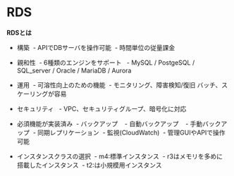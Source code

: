 # RDS

**RDSとは**

- 構築
  - APIでDBサーバを操作可能
  - 時間単位の従量課金
- 親和性
  - 6種類のエンジンをサポート
    - MySQL / PostgeSQL / SQL_server / Oracle / MariaDB / Aurora
- 運用
  - 可溶性向上のための機能
  - モニタリング、障害検知/復旧 バッチ、スケーリングが容易
- セキュリティ 
  - VPC、セキュリティグループ、暗号化に対応
 
- 必須機能が実装済み
  - バックアップ
    - 自動バックアップ
    - 手動バックアップ
  - 同期レプリケーション
  - 監視(CloudWatch)
  - 管理GUIやAPIで操作可能

- インスタンスクラスの選択
  - m4:標準インスタンス
  - r3はメモリを多めに搭載したインスタンス
  - t2:は小規模用インスタンス
  



 
 
